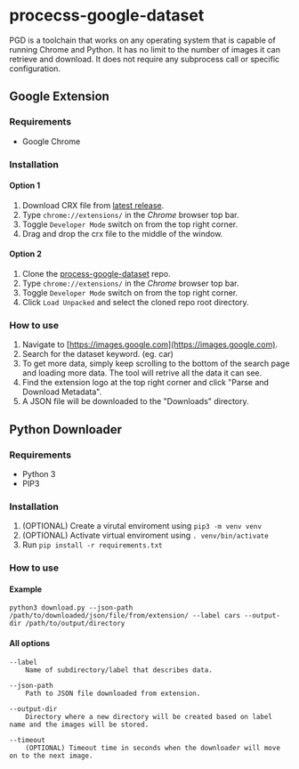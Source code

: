 # procecss-google-dataset

PGD is a toolchain that works on any operating system that is capable of running Chrome and Python. It has no limit to the number of images it can retrieve and download. It does not require any subprocess call or specific configuration.

## Google Extension

### Requirements

* Google Chrome

### Installation

#### Option 1
1. Download CRX file from [latest release](https://github.com/masesk/process-google-dataset/releases).
2. Type ```chrome://extensions/``` in the *Chrome* browser top bar.
3. Toggle ```Developer Mode``` switch on from the top right corner.
4. Drag and drop the crx file to the middle of the window.

#### Option 2
1. Clone the [process-google-dataset](https://github.com/masesk/process-google-dataset/) repo.
2. Type ```chrome://extensions/``` in the *Chrome* browser top bar.
3. Toggle ```Developer Mode``` switch on from the top right corner.
4. Click ```Load Unpacked``` and select the cloned repo root directory.

### How to use

1. Navigate to [https://images.google.com](https://images.google.com).
2. Search for the dataset keyword. (eg. car)
3. To get more data, simply keep scrolling to the bottom of the search 
page and loading more data. The tool will retrive all the data it can see. 
4. Find the extension logo at the top right corner and click "Parse and Download Metadata".
5. A JSON file will be downloaded to the "Downloads" directory.

## Python Downloader

### Requirements

* Python 3
* PIP3

### Installation

1. (OPTIONAL) Create a  virutal enviroment using ```pip3 -m venv venv```
2. (OPTIONAL) Activate virtual enviroment using ```. venv/bin/activate```
3. Run ```pip install -r requirements.txt```

### How to use

#### Example

```
python3 download.py --json-path /path/to/downloaded/json/file/from/extension/ --label cars --output-dir /path/to/output/directory
```

#### All options

```
--label
    Name of subdirectory/label that describes data.

--json-path
    Path to JSON file downloaded from extension.

--output-dir
    Directory where a new directory will be created based on label name and the images will be stored.

--timeout 
    (OPTIONAL) Timeout time in seconds when the downloader will move on to the next image.

```